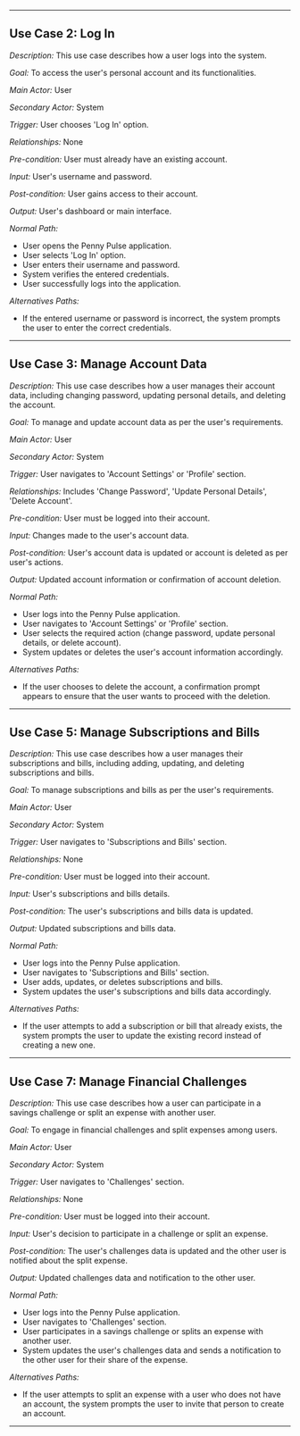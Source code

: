 --------------------------------------------------------------------------------------------------------------------------------------------------------------------------------------------
## Use Case 2: Log In

*Description:* This use case describes how a user logs into the system.

*Goal:* To access the user's personal account and its functionalities.

*Main Actor:* User

*Secondary Actor:* System

*Trigger:* User chooses 'Log In' option.

*Relationships:* None

*Pre-condition:* User must already have an existing account.

*Input:* User's username and password.

*Post-condition:* User gains access to their account.

*Output:* User's dashboard or main interface.

*Normal Path:*
+ User opens the Penny Pulse application.
+ User selects 'Log In' option.
+ User enters their username and password.
+ System verifies the entered credentials.
+ User successfully logs into the application.

*Alternatives Paths:*
+ If the entered username or password is incorrect, the system prompts the user to enter the correct credentials.
--------------------------------------------------------------------------------------------------------------------------------------------------------------------------------------------
## Use Case 3: Manage Account Data

*Description:* This use case describes how a user manages their account data, including changing password, updating personal details, and deleting the account.

*Goal:* To manage and update account data as per the user's requirements.

*Main Actor:* User

*Secondary Actor:* System

*Trigger:* User navigates to 'Account Settings' or 'Profile' section.

*Relationships:* Includes 'Change Password', 'Update Personal Details', 'Delete Account'.

*Pre-condition:* User must be logged into their account.

*Input:* Changes made to the user's account data.

*Post-condition:* User's account data is updated or account is deleted as per user's actions.

*Output:* Updated account information or confirmation of account deletion.

*Normal Path:*
+ User logs into the Penny Pulse application.
+ User navigates to 'Account Settings' or 'Profile' section.
+ User selects the required action (change password, update personal details, or delete account).
+ System updates or deletes the user's account information accordingly.

*Alternatives Paths:*
+ If the user chooses to delete the account, a confirmation prompt appears to ensure that the user wants to proceed with the deletion.
--------------------------------------------------------------------------------------------------------------------------------------------------------------------------------------------
## Use Case 5: Manage Subscriptions and Bills

*Description:* This use case describes how a user manages their subscriptions and bills, including adding, updating, and deleting subscriptions and bills.

*Goal:* To manage subscriptions and bills as per the user's requirements.

*Main Actor:* User

*Secondary Actor:* System

*Trigger:* User navigates to 'Subscriptions and Bills' section.

*Relationships:* None

*Pre-condition:* User must be logged into their account.

*Input:* User's subscriptions and bills details.

*Post-condition:* The user's subscriptions and bills data is updated.

*Output:* Updated subscriptions and bills data.

*Normal Path:*
+ User logs into the Penny Pulse application.
+ User navigates to 'Subscriptions and Bills' section.
+ User adds, updates, or deletes subscriptions and bills.
+ System updates the user's subscriptions and bills data accordingly.

*Alternatives Paths:*
+ If the user attempts to add a subscription or bill that already exists, the system prompts the user to update the existing record instead of creating a new one.
-------------------------------------------------------------------------------------------------------------------------------------------------------------------------------------------
## Use Case 7: Manage Financial Challenges 

*Description:* This use case describes how a user can participate in a savings challenge or split an expense with another user.

*Goal:* To engage in financial challenges and split expenses among users.

*Main Actor:* User

*Secondary Actor:* System

*Trigger:* User navigates to 'Challenges' section.

*Relationships:* None

*Pre-condition:* User must be logged into their account.

*Input:* User's decision to participate in a challenge or split an expense.

*Post-condition:* The user's challenges data is updated and the other user is notified about the split expense.

*Output:* Updated challenges data and notification to the other user.

*Normal Path:*
+ User logs into the Penny Pulse application.
+ User navigates to 'Challenges' section.
+ User participates in a savings challenge or splits an expense with another user.
+ System updates the user's challenges data and sends a notification to the other user for their share of the expense.

*Alternatives Paths:*
+ If the user attempts to split an expense with a user who does not have an account, the system prompts the user to invite that person to create an account.
--------------------------------------------------------------------------------------------------------------------------------------------------------------------------------------------
